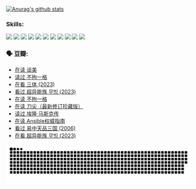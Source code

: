 
[![Anurag's github stats](https://github-readme-stats.vercel.app/api?username=w940853815)](https://github.com/anuraghazra/github-readme-stats)

### Skills:

<code><img height="32" src="https://cdn.jsdelivr.net/npm/simple-icons@v5/icons/python.svg"></code>
<code><img height="32" src="https://cdn.jsdelivr.net/npm/simple-icons@v5/icons/javascript.svg"></code>
<code><img height="32" src="https://cdn.jsdelivr.net/npm/simple-icons@v5/icons/django.svg"></code>
<code><img height="32" src="https://cdn.jsdelivr.net/npm/simple-icons@v5/icons/flask.svg"></code>
<code><img height="32" src="https://cdn.jsdelivr.net/npm/simple-icons@v5/icons/vuetify.svg"></code>
<code><img height="32" src="https://cdn.jsdelivr.net/npm/simple-icons@v5/icons/git.svg"></code>
<code><img height="32" src="https://cdn.jsdelivr.net/npm/simple-icons@v5/icons/docker.svg"></code>
<code><img height="32" src="https://cdn.jsdelivr.net/npm/simple-icons@v5/icons/postgresql.svg"></code>
<code><img height="32" src="https://cdn.jsdelivr.net/npm/simple-icons@v5/icons/elasticsearch.svg"></code>
<code><img height="32" src="https://cdn.jsdelivr.net/npm/simple-icons@v5/icons/macos.svg"></code>
<code><img height="32" src="https://cdn.jsdelivr.net/npm/simple-icons@v5/icons/linux.svg"></code>

### 🗣 豆瓣:

<!-- DOUBAN-ACTIVITIES:START -->
- [在读 谈美](https://www.douban.com/people/136069238/status/4560861771/?_i=11383405)
- [读过 不拘一格](https://www.douban.com/people/136069238/status/4560861445/?_i=11383405)
- [在看 三体‎ (2023)](https://www.douban.com/people/136069238/status/4558185093/?_i=11383405)
- [看过 超异能族 무빙‎ (2023)](https://www.douban.com/people/136069238/status/4556824186/?_i=11383405)
- [在读 不拘一格](https://www.douban.com/people/136069238/status/4541712161/?_i=11383405)
- [在读 刀尖（最新修订珍藏版）](https://www.douban.com/people/136069238/status/4541711339/?_i=11383405)
- [读过 埃隆·马斯克传](https://www.douban.com/people/136069238/status/4541710351/?_i=11383405)
- [在读 Ansible权威指南](https://www.douban.com/people/136069238/status/4539151450/?_i=11383405)
- [看过 易中天品三国‎ (2006)](https://www.douban.com/people/136069238/status/4529910812/?_i=11383405)
- [在看 超异能族 무빙‎ (2023)](https://www.douban.com/people/136069238/status/4527291077/?_i=11383405)
<!-- DOUBAN-ACTIVITIES:END -->


![Snake animation](https://raw.githubusercontent.com/w940853815/w940853815/output/github-contribution-grid-snake.svg)

<!--
**w940853815/w940853815** is a ✨ _special_ ✨ repository because its `README.md` (this file) appears on your GitHub profile.

Here are some ideas to get you started:

- 🔭 I’m currently working on ...
- 🌱 I’m currently learning ...
- 👯 I’m looking to collaborate on ...
- 🤔 I’m looking for help with ...
- 💬 Ask me about ...
- 📫 How to reach me: ...
- 😄 Pronouns: ...
- ⚡ Fun fact: ...
-->
